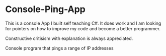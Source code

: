 # Console-Ping-App

This is a console App I built self teaching C#. It does work and I am looking for pointers on how to improve my code and become a 
better programmer.

Constructive critisism with explanation is always appreciated. 

Console program that pings a range of IP addresses 
